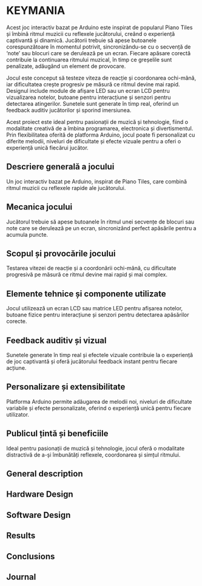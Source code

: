 # KEYMANIA

Acest joc interactiv bazat pe Arduino este inspirat de popularul Piano Tiles și îmbină ritmul muzicii cu reflexele jucătorului, creând o experiență captivantă și dinamică. Jucătorii trebuie să apese butoanele corespunzătoare în momentul potrivit, sincronizându-se cu o secvență de ‘note’ sau blocuri care se derulează pe un ecran. Fiecare apăsare corectă contribuie la continuarea ritmului muzical, în timp ce greșelile sunt penalizate, adăugând un element de provocare.

Jocul este conceput să testeze viteza de reacție și coordonarea ochi-mână, iar dificultatea crește progresiv pe măsură ce ritmul devine mai rapid. Designul include module de afișare LED sau un ecran LCD pentru vizualizarea notelor, butoane pentru interacțiune și senzori pentru detectarea atingerilor. Sunetele sunt generate în timp real, oferind un feedback auditiv jucătorilor și sporind imersiunea.

Acest proiect este ideal pentru pasionații de muzică și tehnologie, fiind o modalitate creativă de a îmbina programarea, electronica și divertismentul. Prin flexibilitatea oferită de platforma Arduino, jocul poate fi personalizat cu diferite melodii, niveluri de dificultate și efecte vizuale pentru a oferi o experiență unică fiecărui jucător.

## Descriere generală a jocului
Un joc interactiv bazat pe Arduino, inspirat de Piano Tiles, care combină ritmul muzicii cu reflexele rapide ale jucătorului.

## Mecanica jocului
Jucătorul trebuie să apese butoanele în ritmul unei secvențe de blocuri sau note care se derulează pe un ecran, sincronizând perfect apăsările pentru a acumula puncte.

## Scopul și provocările jocului
Testarea vitezei de reacție și a coordonării ochi-mână, cu dificultate progresivă pe măsură ce ritmul devine mai rapid și mai complex.

## Elemente tehnice și componente utilizate
Jocul utilizează un ecran LCD sau matrice LED pentru afișarea notelor, butoane fizice pentru interacțiune și senzori pentru detectarea apăsărilor corecte.

## Feedback auditiv și vizual
Sunetele generate în timp real și efectele vizuale contribuie la o experiență de joc captivantă și oferă jucătorului feedback instant pentru fiecare acțiune.

## Personalizare și extensibilitate
Platforma Arduino permite adăugarea de melodii noi, niveluri de dificultate variabile și efecte personalizate, oferind o experiență unică pentru fiecare utilizator.

## Publicul țintă și beneficiile
Ideal pentru pasionații de muzică și tehnologie, jocul oferă o modalitate distractivă de a-și îmbunătăți reflexele, coordonarea și simțul ritmului.

## General description
## Hardware Design
## Software Design
## Results
## Conclusions
## Journal
